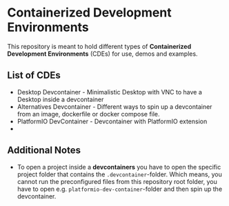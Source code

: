 # Containerized Development Environments

This repository is meant to hold different types of **Containerized Development Environments** (CDEs) for use, demos and examples.


## List of CDEs

- Desktop Devcontainer - Minimalistic Desktop with VNC to have a Desktop inside a devcontainer
- Alternatives Devcontainer - Different ways to spin up a devcontainer from an image, dockerfile or docker compose file.
- PlatformIO DevContainer - Devcontainer with PlatformIO extension
- 


## Additional Notes

- To open a project inside a **devcontainers** you have to open the specific project folder that contains the `.devcontainer`-folder. Which means, you cannot run the preconfigured files from this repository root folder, you have to open e.g. `platformio-dev-container`-folder and then spin up the devcontainer.

